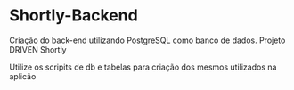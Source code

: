 # Shortly-Backend

Criação do back-end utilizando PostgreSQL como banco de dados. Projeto DRIVEN Shortly

Utilize os scripits de db e tabelas para criação dos mesmos utilizados na aplicão

